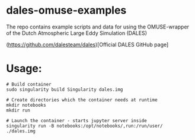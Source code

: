 # dales-omuse-examples
The repo contains example scripts and data for using the OMUSE-wrapper of the Dutch Atmospheric Large Eddy Simulation (DALES)

(https://github.com/dalesteam/dales)[Official DALES GitHub page]



# Usage:
```
# Build container
sudo singularity build Singularity dales.img

# Create directories which the container needs at runtime
mkdir notebooks
mkdir run

# Launch the container - starts jupyter server inside
singularity run -B notebooks:/opt/notebooks/,run:/run/user/ ./dales.img 
```


